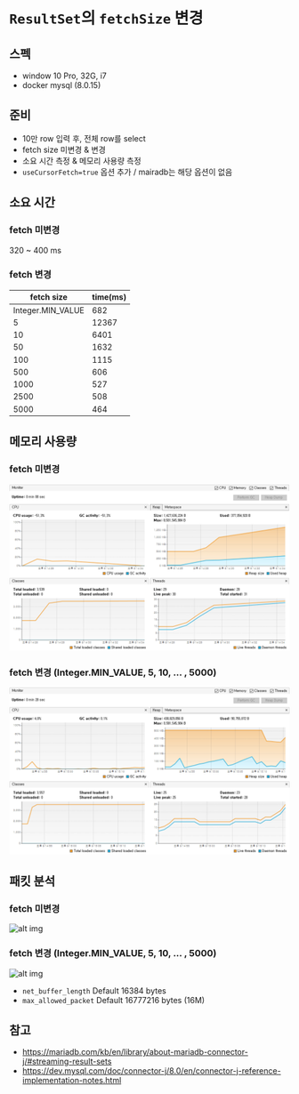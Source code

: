 # `ResultSet`의 `fetchSize` 변경

## 스펙

- window 10 Pro, 32G, i7
- docker mysql (8.0.15)


## 준비

- 10만 row 입력 후, 전체 row를 select 
- fetch size 미변경 & 변경
- 소요 시간 측정 & 메모리 사용량 측정
- `useCursorFetch=true` 옵션 추가 / mairadb는 해당 옵션이 없음


## 소요 시간

### fetch 미변경

320 ~ 400 ms

### fetch 변경

| fetch size | time(ms) |
|------------|----------|
| Integer.MIN_VALUE | 682 |
| 5 | 12367 |
| 10 | 6401 |
| 50 | 1632 |
| 100 | 1115 |
| 500 | 606 |
| 1000 | 527 |
| 2500 | 508 |
| 5000 | 464 |


## 메모리 사용량

### fetch 미변경

![alt img](img/no-fetch-by-visualvm.png)

### fetch 변경 (Integer.MIN_VALUE, 5, 10, ... , 5000)

![alt img](img/fetch-by-visualvm.png)


## 패킷 분석

### fetch 미변경

![alt img]()

### fetch 변경 (Integer.MIN_VALUE, 5, 10, ... , 5000)

![alt img]()

- `net_buffer_length` Default 16384 bytes
- `max_allowed_packet` Default 16777216 bytes (16M)


## 참고

- https://mariadb.com/kb/en/library/about-mariadb-connector-j/#streaming-result-sets
- https://dev.mysql.com/doc/connector-j/8.0/en/connector-j-reference-implementation-notes.html